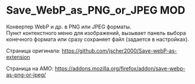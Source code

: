 # Save_WebP_as_PNG_or_JPEG MOD
Конвертер WebP и др. в PNG или JPEG форматы.  
Пункт контекстного меню для изображений, вызывает панель выбора конечного формата или сразу сохраняет файл (задается в настройках).

Страница оригинала: https://github.com/jscher2000/Save-webP-as-extension

Страница на AMO: https://addons.mozilla.org/firefox/addon/save-webp-as-png-or-jpeg/
